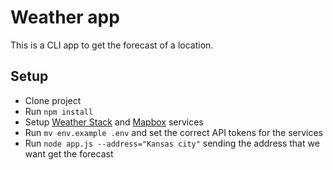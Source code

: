 # Weather app

This is a CLI app to get the forecast of a location.

## Setup

* Clone project
* Run `npm install`
* Setup [Weather Stack](https://weatherstack.com/) and [Mapbox](https://www.mapbox.com/) services
* Run `mv env.example .env` and set the correct API tokens for the services
* Run `node app.js --address="Kansas city"` sending the address that we want get the forecast